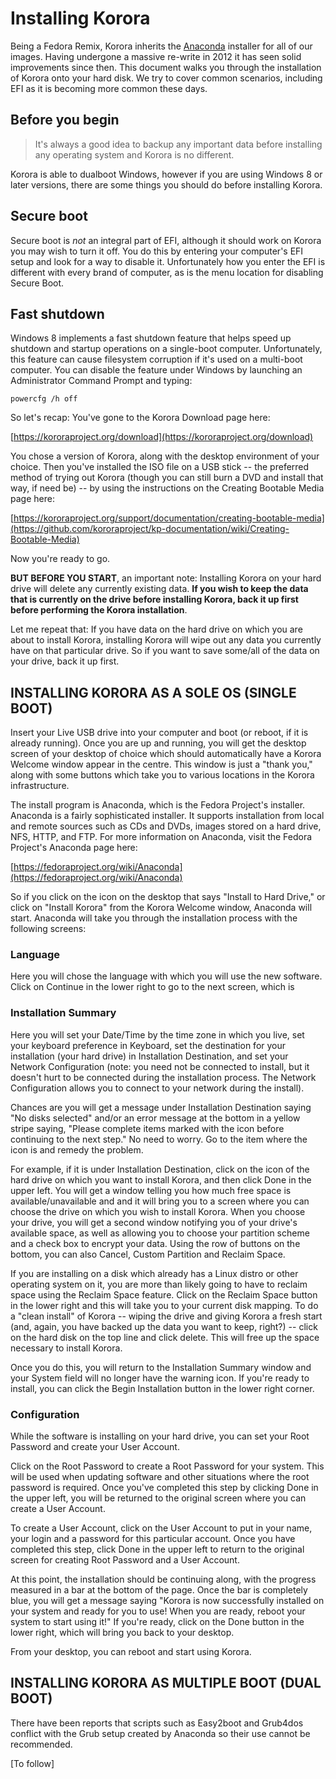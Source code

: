 # Installing Korora

Being a Fedora Remix, Korora inherits the [Anaconda](https://fedoraproject.org/wiki/Anaconda) installer for all of our images. Having undergone a massive re-write in 2012 it has seen solid improvements since then. This document walks you through the installation of Korora onto your hard disk. We try to cover common scenarios, including EFI as it is becoming more common these days.

## Before you begin

> It's always a good idea to backup any important data before installing any operating system and Korora is no different.

Korora is able to dualboot Windows, however if you are using Windows 8 or later versions, there are some things you should do before installing Korora.

## Secure boot

Secure boot is _not_ an integral part of EFI, although it should work on Korora you may wish to turn it off. You do this by entering your computer's EFI setup and look for a way to disable it. Unfortunately how you enter the EFI is different with every brand of computer, as is the menu location for disabling Secure Boot.

## Fast shutdown

Windows 8 implements a fast shutdown feature that helps speed up shutdown and startup operations on a single-boot computer. Unfortunately, this feature can cause filesystem corruption if it's used on a multi-boot computer. You can disable the feature under Windows by launching an Administrator Command Prompt and typing:

```
powercfg /h off
```

So let's recap: You've gone to the Korora Download page here:

[https://kororaproject.org/download](https://kororaproject.org/download)

You chose a version of Korora, along with the desktop environment of your choice. Then you've installed the ISO file on a USB stick -- the preferred method of trying out Korora (though you can still burn a DVD and install that way, if need be) -- by using the instructions on the Creating Bootable Media page here:

[https://kororaproject.org/support/documentation/creating-bootable-media](https://github.com/kororaproject/kp-documentation/wiki/Creating-Bootable-Media)

Now you're ready to go.

**BUT BEFORE YOU START**, an important note: Installing Korora on your hard drive will delete any currently existing data. **If you wish to keep the data that is currently on the drive before installing Korora, back it up first before performing the Korora installation**.

Let me repeat that: If you have data on the hard drive on which you are about to install Korora, installing Korora will wipe out any data you currently have on that particular drive. So if you want to save some/all of the data on your drive, back it up first.

## INSTALLING KORORA AS A SOLE OS (SINGLE BOOT)

Insert your Live USB drive into your computer and boot (or reboot, if it is already running). Once you are up and running, you will get the desktop screen of your desktop of choice which should automatically have a Korora Welcome window appear in the centre. This window is just a "thank you," along with some buttons which take you to various locations in the Korora infrastructure.

The install program is Anaconda, which is the Fedora Project's installer. Anaconda is a fairly sophisticated installer. It supports installation from local and remote sources such as CDs and DVDs, images stored on a hard drive, NFS, HTTP, and FTP. For more information on Anaconda, visit the Fedora Project's Anaconda page here:

[https://fedoraproject.org/wiki/Anaconda](https://fedoraproject.org/wiki/Anaconda)

So if you click on the icon on the desktop that says "Install to Hard Drive," or click on "Install Korora" from the Korora Welcome window, Anaconda will start. Anaconda will take you through the installation process with the following screens:

### Language

Here you will chose the language with which you will use the new software. Click on Continue in the lower right to go to the next screen, which is

### Installation Summary

Here you will set your Date/Time by the time zone in which you live, set your keyboard preference in Keyboard, set the destination for your installation (your hard drive) in Installation Destination, and set your Network Configuration (note: you need not be connected to install, but it doesn't hurt to be connected during the installation process. The Network Configuration allows you to connect to your network during the install).

Chances are you will get a message under Installation Destination saying "No disks selected" and/or an error message at the bottom in a yellow stripe saying, "Please complete items marked with the icon before continuing to the next step." No need to worry. Go to the item where the icon is and remedy the problem.

For example, if it is under Installation Destination, click on the icon of the hard drive on which you want to install Korora, and then click Done in the upper left. You will get a window telling you how much free space is available/unavailable and and it will bring you to a screen where you can choose the drive on which you wish to install Korora. When you choose your drive, you will get a second window notifying you of your drive's available space, as well as allowing you to choose your partition scheme and a check box to encrypt your data. Using the row of buttons on the bottom, you can also Cancel, Custom Partition and Reclaim Space.

If you are installing on a disk which already has a Linux distro or other operating system on it, you are more than likely going to have to reclaim space using the Reclaim Space feature. Click on the Reclaim Space button in the lower right and this will take you to your current disk mapping. To do a "clean install" of Korora -- wiping the drive and giving Korora a fresh start (and, again, you have backed up the data you want to keep, right?) -- click on the hard disk on the top line and click delete. This will free up the space necessary to install Korora.

Once you do this, you will return to the Installation Summary window and your System field will no longer have the warning icon. If you're ready to install, you can click the Begin Installation button in the lower right corner.

### Configuration

While the software is installing on your hard drive, you can set your Root Password and create your User Account.

Click on the Root Password to create a Root Password for your system. This will be used when updating software and other situations where the root password is required. Once you've completed this step by clicking Done in the upper left, you will be returned to the original screen where you can create a User Account.

To create a User Account, click on the User Account to put in your name, your login and a password for this particular account. Once you have completed this step, click Done in the upper left to return to the original screen for creating Root Password and a User Account.

At this point, the installation should be continuing along, with the progress measured in a bar at the bottom of the page. Once the bar is completely blue, you will get a message saying "Korora is now successfully installed on your system and ready for you to use! When you are ready, reboot your system to start using it!" If you're ready, click on the Done button in the lower right, which will bring you back to your desktop.

From your desktop, you can reboot and start using Korora.

## INSTALLING KORORA AS MULTIPLE BOOT (DUAL BOOT)

There have been reports that scripts such as Easy2boot and Grub4dos conflict with the Grub setup created by Anaconda so their use cannot be recommended.

[To follow]
